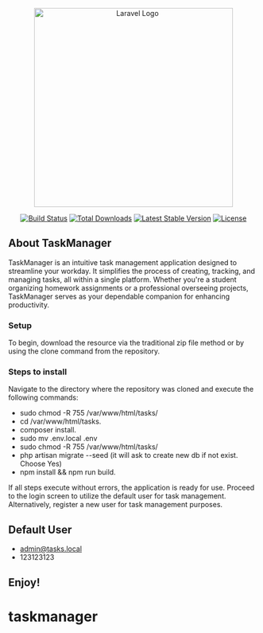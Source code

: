<p align="center"><a href="https://laravel.com" target="_blank"><img src="https://raw.githubusercontent.com/laravel/art/master/logo-lockup/5%20SVG/2%20CMYK/1%20Full%20Color/laravel-logolockup-cmyk-red.svg" width="400" alt="Laravel Logo"></a></p>

<p align="center">
<a href="https://github.com/laravel/framework/actions"><img src="https://github.com/laravel/framework/workflows/tests/badge.svg" alt="Build Status"></a>
<a href="https://packagist.org/packages/laravel/framework"><img src="https://img.shields.io/packagist/dt/laravel/framework" alt="Total Downloads"></a>
<a href="https://packagist.org/packages/laravel/framework"><img src="https://img.shields.io/packagist/v/laravel/framework" alt="Latest Stable Version"></a>
<a href="https://packagist.org/packages/laravel/framework"><img src="https://img.shields.io/packagist/l/laravel/framework" alt="License"></a>
</p>

## About TaskManager

TaskManager is an intuitive task management application designed to streamline your workday. It simplifies the process of creating, tracking, and managing tasks, all within a single platform. Whether you're a student organizing homework assignments or a professional overseeing projects, TaskManager serves as your dependable companion for enhancing productivity.

### Setup

To begin, download the resource via the traditional zip file method or by using the clone command from the repository.

### Steps to install

Navigate to the directory where the repository was cloned and execute the following commands:

- sudo chmod -R 755 /var/www/html/tasks/
- cd /var/www/html/tasks.
- composer install.
- sudo mv .env.local .env
- sudo chmod -R 755 /var/www/html/tasks/
- php artisan migrate --seed (it will ask to create new db if not exist. Choose Yes)
- npm install && npm run build.

If all steps execute without errors, the application is ready for use. Proceed to the login screen to utilize the default user for task management. Alternatively, register a new user for task management purposes.

## Default User

- admin@tasks.local
- 123123123

## Enjoy!




# taskmanager
